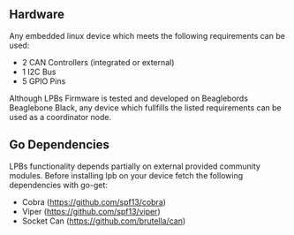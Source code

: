 ## Hardware
Any embedded linux device which meets the following requirements can be used:
- 2 CAN Controllers (integrated or external)
- 1 I2C Bus
- 5 GPIO Pins

Although LPBs Firmware is tested and developed on Beaglebords Beaglebone Black, any device
which fullfills the listed requirements can be used as a coordinator node.

## Go Dependencies
LPBs functionality depends partially on external provided community modules.
Before installing lpb on your device fetch the following dependencies with go-get:
- Cobra (https://github.com/spf13/cobra)
- Viper (https://github.com/spf13/viper)
- Socket Can (https://github.com/brutella/can)
